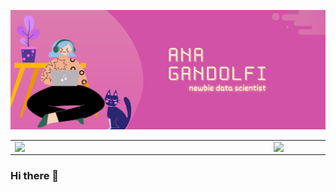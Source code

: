 

<!--
**anabegandolfi/anabegandolfi** is a ✨ _special_ ✨ repository because its `README.md` (this file) appears on your GitHub profile.

Here are some ideas to get you started:

- 🔭 I’m currently working on ...
- 🌱 I’m currently learning ...
- 👯 I’m looking to collaborate on ...
- 🤔 I’m looking for help with ...
- 💬 Ask me about ...
- 📫 How to reach me: ...
- 😄 Pronouns: ...
- ⚡ Fun fact: ...
-->

![Hi there](/anagandolfi.png)

<center>
<table>
    <tr>
        <td><img width="400px" align="left" src="https://github-readme-stats.vercel.app/api/top-langs/?username=anabegandolfi&hide=html&layout=compact&theme=gruvbox" /></td>
        <td><img width="495px" align="left" src="https://github-readme-stats.vercel.app/api?username=anabegandolfi&theme=gruvbox"/></td>
    </tr>   
</table>
</center> 

### Hi there 👋